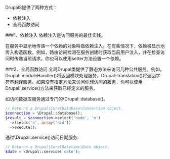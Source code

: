 Drupal8提供了两种方式：

* 依赖注入
* 全局函数访问

###1、依赖注入
依赖注入是访问服务的最佳实践。

在服务中显示地传递一个依赖的对象叫做依赖注入。在有些情况下，依赖被显示地传入构造函数，例如，路由访问检测在服务创建时获取当前用户注入，并在检查访问时传递当前请求。你也可以使用setter方法设置一个依赖。

###2、全局函数访问
全局Drupal类提供了静态方法来访问几种公共服务。例如，Drupal::moduleHandler()将返回模块处理服务，Drupal::translation()将返回字符串翻译服务。如果没有指定方法来访问你想访问的服务，你可以使用Drupal::service()方法来获取已经定义的服务。

如访问数据库服务通过专门的\Drupal::database()。

```php
// Returns a Drupal\Core\Database\Connection object.
$connection = \Drupal::database();
$result = $connection->select('node', 'n')
  ->fields('n', array('nid'))
  ->execute();
```

通过\Drupal::service()访问日期服务:
```php
// Returns a Drupal\Core\Datetime\Date object.
$date = \Drupal::service('date');
```
